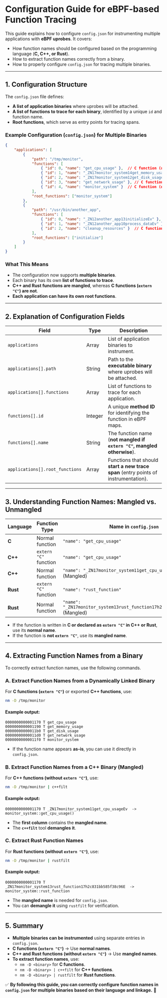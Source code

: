 # **Configuration Guide for eBPF-based Function Tracing**

This guide explains how to configure `config.json` for instrumenting multiple applications with **eBPF uprobes**. It covers:
- How function names should be configured based on the programming language (**C, C++, or Rust**).
- How to extract function names correctly from a binary.
- How to properly configure `config.json` for tracing multiple binaries.

---

## **1. Configuration Structure**
The `config.json` file defines:
- **A list of application binaries** where uprobes will be attached.
- **A list of functions to trace for each binary**, identified by a unique `id` and function name.
- **Root functions**, which serve as entry points for tracing spans.

### **Example Configuration (`config.json`) for Multiple Binaries**
```json
{
    "applications": [
        {
            "path": "/tmp/monitor",
            "functions": [
                { "id": 0, "name": "get_cpu_usage" },  // C function (not mangled)
                { "id": 1, "name": "_ZN17monitor_system14get_memory_usageEv" }, // C++ function (mangled)
                { "id": 2, "name": "_ZN17monitor_system12get_disk_usageEv" },  // C++ function (mangled)
                { "id": 3, "name": "get_network_usage" }, // C function (not mangled)
                { "id": 4, "name": "monitor_system" }  // C function (not mangled)
            ],
            "root_functions": ["monitor_system"]
        },
        {
            "path": "/usr/bin/another_app",
            "functions": [
                { "id": 0, "name": "_ZN12another_app13initializeEv" },  // C++ function (mangled)
                { "id": 1, "name": "_ZN12another_app10process_dataEv" }, // C++ function (mangled)
                { "id": 2, "name": "cleanup_resources" }  // C function (not mangled)
            ],
            "root_functions": ["initialize"]
        }
    ]
}
```

### **What This Means**
- The configuration now supports **multiple binaries**.
- Each binary has its own **list of functions to trace**.
- **C++ and Rust functions are mangled**, whereas **C functions (`extern "C"`) are not**.
- **Each application can have its own root functions**.

---

## **2. Explanation of Configuration Fields**

| Field | Type | Description |
|-------|------|-------------|
| `applications` | Array | List of application binaries to instrument. |
| `applications[].path` | String | Path to the **executable binary** where uprobes will be attached. |
| `applications[].functions` | Array | List of functions to trace for each application. |
| `functions[].id` | Integer | A unique **method ID** for identifying the function in eBPF maps. |
| `functions[].name` | String | The function name (**not mangled if `extern "C"`, mangled otherwise**). |
| `applications[].root_functions` | Array | Functions that should **start a new trace span** (entry points of instrumentation). |

---

## **3. Understanding Function Names: Mangled vs. Unmangled**

| Language | Function Type | Name in `config.json` |
|----------|--------------|------------------|
| **C** | Normal function | `"name": "get_cpu_usage"` |
| **C++** | `extern "C"` function | `"name": "get_cpu_usage"` |
| **C++** | Normal function | `"name": "_ZN17monitor_system11get_cpu_usageEv"` (Mangled) |
| **Rust** | `extern "C"` function | `"name": "rust_function"` |
| **Rust** | Normal function | `"name": "_ZN17monitor_system13rust_function17h2c831bb585f38c96E"` (Mangled) |

- If the function is written in **C or declared as `extern "C"` in C++ or Rust**, use its **normal name**.
- If the function is **not `extern "C"`**, use its **mangled name**.

---

## **4. Extracting Function Names from a Binary**
To correctly extract function names, use the following commands.

### **A. Extract Function Names from a Dynamically Linked Binary**
For **C functions (`extern "C"`)** or exported **C++ functions**, use:
```sh
nm -D /tmp/monitor
```

#### **Example output:**
```
0000000000001170 T get_cpu_usage
0000000000001190 T get_memory_usage
00000000000011b0 T get_disk_usage
00000000000011d0 T get_network_usage
00000000000011f0 T monitor_system
```
- If the function name appears **as-is**, you can use it directly in `config.json`.

### **B. Extract Function Names from a C++ Binary (Mangled)**
For **C++ functions (without `extern "C"`)**, use:
```sh
nm -D /tmp/monitor | c++filt
```

#### **Example output:**
```
0000000000001170 T _ZN17monitor_system11get_cpu_usageEv  ->  monitor_system::get_cpu_usage()
```
- The **first column** contains the **mangled name**.
- The **`c++filt`** tool **demangles it**.

### **C. Extract Rust Function Names**
For **Rust functions (without `extern "C"`)**, use:
```sh
nm -D /tmp/monitor | rustfilt
```

#### **Example output:**
```
0000000000001170 T _ZN17monitor_system13rust_function17h2c831bb585f38c96E  ->  monitor_system::rust_function
```
- The **mangled name** is needed for `config.json`.
- You can **demangle it** using `rustfilt` for verification.

---

## **5. Summary**
- **Multiple binaries can be instrumented** using separate entries in `config.json`.
- **C functions (`extern "C"`)** → Use **normal names**.
- **C++ and Rust functions (without `extern "C"`)** → Use **mangled names**.
- **To extract function names**, use:
  - `nm -D <binary>` for **C functions**.
  - `nm -D <binary> | c++filt` for **C++ functions**.
  - `nm -D <binary> | rustfilt` for **Rust functions**.

✅ **By following this guide, you can correctly configure function names in `config.json` for multiple binaries based on their language and linkage.** 🚀
